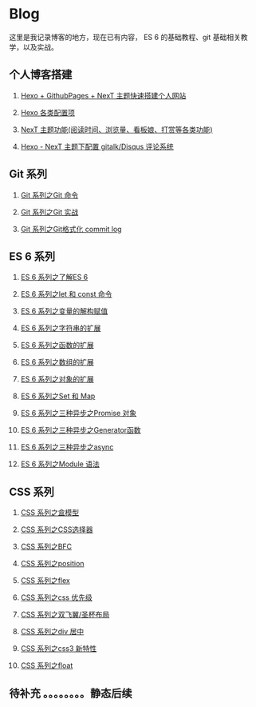 # Blog

这里是我记录博客的地方，现在已有内容， ES 6 的基础教程、git 基础相关教学，以及实战。

## 个人博客搭建

1. [Hexo + GithubPages + NexT 主题快速搭建个人网站](https://github.com/hzzzzzzzq/Blog/issues/38)

2. [Hexo 各类配置项](https://github.com/hzzzzzzzq/Blog/issues/39)

3. [NexT 主题功能(阅读时间、浏览量、看板娘、打赏等各类功能)](https://github.com/hzzzzzzzq/Blog/issues/40)

4. [Hexo - NexT 主题下配置 gitalk/Disqus 评论系统](https://github.com/hzzzzzzzq/Blog/issues/41)

## Git 系列

1. [Git 系列之Git 命令](https://github.com/hzzzzzzzq/Blog/issues/15)

2. [Git 系列之Git 实战](https://github.com/hzzzzzzzq/Blog/issues/16)

3. [Git 系列之Git格式化 commit log](https://github.com/hzzzzzzzq/Blog/issues/17)

## ES 6 系列

1. [ES 6 系列之了解ES 6](https://github.com/hzzzzzzzq/Blog/issues/2)

2. [ES 6 系列之let 和 const 命令](https://github.com/hzzzzzzzq/Blog/issues/3)

3. [ES 6 系列之变量的解构赋值](https://github.com/hzzzzzzzq/Blog/issues/4)

4. [ES 6 系列之字符串的扩展](https://github.com/hzzzzzzzq/Blog/issues/5)

5. [ES 6 系列之函数的扩展](https://github.com/hzzzzzzzq/Blog/issues/6)

6. [ES 6 系列之数组的扩展](https://github.com/hzzzzzzzq/Blog/issues/7)

7. [ES 6 系列之对象的扩展](https://github.com/hzzzzzzzq/Blog/issues/8)

8. [ES 6 系列之Set 和 Map](https://github.com/hzzzzzzzq/Blog/issues/9)

9. [ES 6 系列之三种异步之Promise 对象](https://github.com/hzzzzzzzq/Blog/issues/10)

10. [ES 6 系列之三种异步之Generator函数](https://github.com/hzzzzzzzq/Blog/issues/11)

11. [ES 6 系列之三种异步之async](https://github.com/hzzzzzzzq/Blog/issues/12)

12. [ES 6 系列之Module 语法](https://github.com/hzzzzzzzq/Blog/issues/13)


## CSS 系列

1. [CSS 系列之盒模型]()

2. [CSS 系列之CSS选择器]()

3. [CSS 系列之BFC]()

4. [CSS 系列之position]()

5. [CSS 系列之flex]()

6. [CSS 系列之css 优先级]()

7. [CSS 系列之双飞翼/圣杯布局]()

8. [CSS 系列之div 居中]()

9. [CSS 系列之css3 新特性]()

10. [CSS 系列之float]()

## 待补充 。。。。。。。。静态后续
